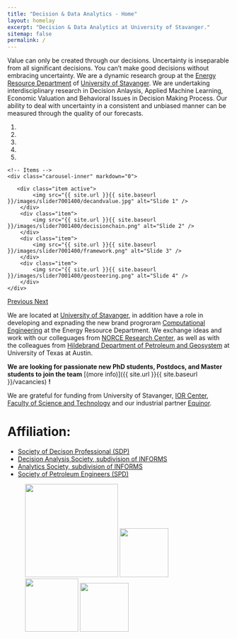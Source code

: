 ```yaml
---
title: "Decision & Data Analytics - Home"
layout: homelay
excerpt: "Decision & Data Analytics at University of Stavanger."
sitemap: false
permalink: /
---
```


Value can only be created through our decisions. Uncertainty is inseparable from all significant decisions. You can’t make good decisions without embracing uncertainty. We are a dynamic research group at the [Energy Resource Department](https://www.uis.no/faculty-of-science-and-technology/energy-resources/) of [University of Stavanger](https://www.uis.no/?lang=en_GB#Studies). We are undertaking interdisciplinary research in Decision Anlaysis, Applied Machine Learning, Economic Valuation and  Behavioral Issues in Decision Making Process.
Our ability to deal with uncertainty in a consistent and unbiased manner can be measured through the quality of our forecasts.



<div markdown="0" id="carousel" class="carousel slide" data-ride="carousel" data-interval="5000" data-pause="hover" >
    <!-- Menu -->
    <ol class="carousel-indicators">
        <li data-target="#carousel" data-slide-to="0" class="active"></li>
        <li data-target="#carousel" data-slide-to="1"></li>
        <li data-target="#carousel" data-slide-to="2"></li>
        <li data-target="#carousel" data-slide-to="3"></li>
        <li data-target="#carousel" data-slide-to="4"></li>
    </ol>

    <!-- Items -->
    <div class="carousel-inner" markdown="0">
       
       <div class="item active">
            <img src="{{ site.url }}{{ site.baseurl }}/images/slider7001400/decandvalue.jpg" alt="Slide 1" />
        </div>
        <div class="item">
            <img src="{{ site.url }}{{ site.baseurl }}/images/slider7001400/decisionchain.png" alt="Slide 2" />
        </div>
        <div class="item">
            <img src="{{ site.url }}{{ site.baseurl }}/images/slider7001400/framework.png" alt="Slide 3" />
        </div>
        <div class="item">
            <img src="{{ site.url }}{{ site.baseurl }}/images/slider7001400/geosteering.png" alt="Slide 4" />
        </div>
    </div>
  <a class="left carousel-control" href="#carousel" role="button" data-slide="prev">
    <span class="glyphicon glyphicon-chevron-left" aria-hidden="true"></span>
    <span class="sr-only">Previous</span>
  </a>
  <a class="right carousel-control" href="#carousel" role="button" data-slide="next">
    <span class="glyphicon glyphicon-chevron-right" aria-hidden="true"></span>
    <span class="sr-only">Next</span>
  </a>
</div>


<!---
To this end, the research topics are included:

+ **D**ecision analysis
+ **D**eveloping methods for studying dynamic decision problems and valuing risky investments
+ **I**mproving probabilistic forecasts using geostatistics and data assimilation methods
+ **I**ntegration of technical data, information and knowledge with economic data, information and knowledge 
+ **E**conomic Evaluation of investment decisions at the project/asset and portfolio levels%
-->

We are located at [University of Stavanger](www.uis.no), in addition have a role in developing and expnading the new brand progroram [Computational Engineering](https://www.uis.no/studies/master-s-programmes-in-english/science-and-technology/computational-engineering/) at the Energy Resource Department. We exchange ideas and work with our colleguages from [NORCE Research Center](https://www.norceresearch.no/en/), as well as with the colleagues from [Hildebrand Department of Petroleum and Geosystem](https://www.pge.utexas.edu/) at University of Texas at Austin.

 **We are  looking for passionate new PhD students, Postdocs, and Master students to join the team** [(more info)]({{ site.url }}{{ site.baseurl }}/vacancies) **!**


We are grateful for funding from University of Stavanger, [IOR Center](https://www.uis.no/research/national-ior-centre-of-norway/), [Faculty of Science and Technology](https://www.uis.no/faculty-of-science-and-technology/) and our industrial partner [Equinor](https://www.equinor.com/en.html).

# Affiliation:

+ [Society of Decison Professional (SDP)](https://www.decisionprofessionals.com/)
+ [Decision Analysis Society, subdivision of INFORMS](https://connect.informs.org/das/home)
+ [Analytics Society, subdivision of INFORMS](https://connect.informs.org/analytics/home)
+ [Society of Petroleum Engineers (SPD)](https://www.spe.org/en/)

<figure class="fourth">
  <img src="{{ site.url }}{{ site.baseurl }}/images/logopic/logo_uis.png" style="width: 210px">
  <img src="{{ site.url }}{{ site.baseurl }}/images/logopic/logo_ior.png" style="width: 110px">
  <img src="{{ site.url }}{{ site.baseurl }}/images/logopic/logo_norce.jpg" style="width: 120px">
  <img src="{{ site.url }}{{ site.baseurl }}/images/logopic/logo_indu.jpg" style="width: 110px">
</figure>
